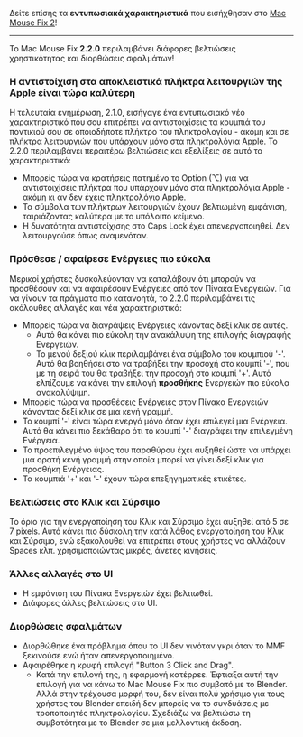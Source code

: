 Δείτε επίσης τα **εντυπωσιακά χαρακτηριστικά** που εισήχθησαν στο [Mac Mouse Fix 2](https://github.com/noah-nuebling/mac-mouse-fix/releases/tag/2.0.0)!

---

Το Mac Mouse Fix **2.2.0** περιλαμβάνει διάφορες βελτιώσεις χρηστικότητας και διορθώσεις σφαλμάτων!

### Η αντιστοίχιση στα αποκλειστικά πλήκτρα λειτουργιών της Apple είναι τώρα καλύτερη

Η τελευταία ενημέρωση, 2.1.0, εισήγαγε ένα εντυπωσιακό νέο χαρακτηριστικό που σου επιτρέπει να αντιστοιχίσεις τα κουμπιά του ποντικιού σου σε οποιοδήποτε πλήκτρο του πληκτρολογίου - ακόμη και σε πλήκτρα λειτουργιών που υπάρχουν μόνο στα πληκτρολόγια Apple. Το 2.2.0 περιλαμβάνει περαιτέρω βελτιώσεις και εξελίξεις σε αυτό το χαρακτηριστικό:

- Μπορείς τώρα να κρατήσεις πατημένο το Option (⌥) για να αντιστοιχίσεις πλήκτρα που υπάρχουν μόνο στα πληκτρολόγια Apple - ακόμη κι αν δεν έχεις πληκτρολόγιο Apple.
- Τα σύμβολα των πλήκτρων λειτουργιών έχουν βελτιωμένη εμφάνιση, ταιριάζοντας καλύτερα με το υπόλοιπο κείμενο.
- Η δυνατότητα αντιστοίχισης στο Caps Lock έχει απενεργοποιηθεί. Δεν λειτουργούσε όπως αναμενόταν.

### Πρόσθεσε / αφαίρεσε Ενέργειες πιο εύκολα

Μερικοί χρήστες δυσκολεύονταν να καταλάβουν ότι μπορούν να προσθέσουν και να αφαιρέσουν Ενέργειες από τον Πίνακα Ενεργειών. Για να γίνουν τα πράγματα πιο κατανοητά, το 2.2.0 περιλαμβάνει τις ακόλουθες αλλαγές και νέα χαρακτηριστικά:

- Μπορείς τώρα να διαγράψεις Ενέργειες κάνοντας δεξί κλικ σε αυτές.
  - Αυτό θα κάνει πιο εύκολη την ανακάλυψη της επιλογής διαγραφής Ενεργειών.
  - Το μενού δεξιού κλικ περιλαμβάνει ένα σύμβολο του κουμπιού '-'. Αυτό θα βοηθήσει στο να τραβήξει την προσοχή στο κουμπί '-', που με τη σειρά του θα τραβήξει την προσοχή στο κουμπί '+'. Αυτό ελπίζουμε να κάνει την επιλογή **προσθήκης** Ενεργειών πιο εύκολα ανακαλύψιμη.
- Μπορείς τώρα να προσθέσεις Ενέργειες στον Πίνακα Ενεργειών κάνοντας δεξί κλικ σε μια κενή γραμμή.
- Το κουμπί '-' είναι τώρα ενεργό μόνο όταν έχει επιλεγεί μια Ενέργεια. Αυτό θα κάνει πιο ξεκάθαρο ότι το κουμπί '-' διαγράφει την επιλεγμένη Ενέργεια.
- Το προεπιλεγμένο ύψος του παραθύρου έχει αυξηθεί ώστε να υπάρχει μια ορατή κενή γραμμή στην οποία μπορεί να γίνει δεξί κλικ για προσθήκη Ενέργειας.
- Τα κουμπιά '+' και '-' έχουν τώρα επεξηγηματικές ετικέτες.

### Βελτιώσεις στο Κλικ και Σύρσιμο

Το όριο για την ενεργοποίηση του Κλικ και Σύρσιμο έχει αυξηθεί από 5 σε 7 pixels. Αυτό κάνει πιο δύσκολη την κατά λάθος ενεργοποίηση του Κλικ και Σύρσιμο, ενώ εξακολουθεί να επιτρέπει στους χρήστες να αλλάζουν Spaces κλπ. χρησιμοποιώντας μικρές, άνετες κινήσεις.

### Άλλες αλλαγές στο UI

- Η εμφάνιση του Πίνακα Ενεργειών έχει βελτιωθεί.
- Διάφορες άλλες βελτιώσεις στο UI.

### Διορθώσεις σφαλμάτων

- Διορθώθηκε ένα πρόβλημα όπου το UI δεν γινόταν γκρι όταν το MMF ξεκινούσε ενώ ήταν απενεργοποιημένο.
- Αφαιρέθηκε η κρυφή επιλογή "Button 3 Click and Drag".
  - Κατά την επιλογή της, η εφαρμογή κατέρρεε. Έφτιαξα αυτή την επιλογή για να κάνω το Mac Mouse Fix πιο συμβατό με το Blender. Αλλά στην τρέχουσα μορφή του, δεν είναι πολύ χρήσιμο για τους χρήστες του Blender επειδή δεν μπορείς να το συνδυάσεις με τροποποιητές πληκτρολογίου. Σχεδιάζω να βελτιώσω τη συμβατότητα με το Blender σε μια μελλοντική έκδοση.